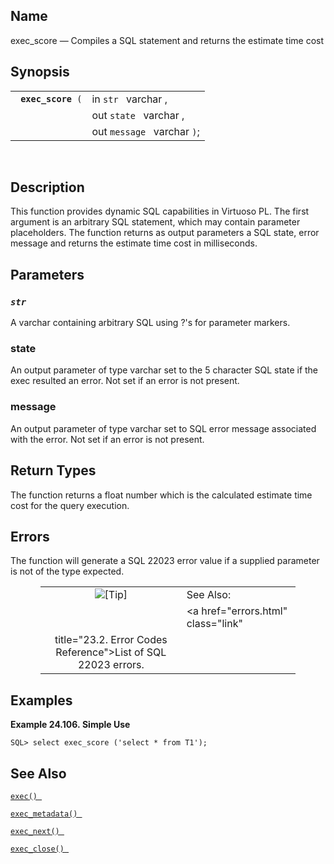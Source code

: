 <div id="fn_exec_score" class="refentry">

<div class="titlepage">

</div>

<div class="refnamediv">

## Name

exec_score — Compiles a SQL statement and returns the estimate time cost

</div>

<div class="refsynopsisdiv">

## Synopsis

<div id="fsyn_exec_score" class="funcsynopsis">

|                         |                             |
|-------------------------|-----------------------------|
| ` `**`exec_score`**` (` | in `str ` varchar ,         |
|                         | out `state ` varchar ,      |
|                         | out `message ` varchar `)`; |

<div class="funcprototype-spacer">

 

</div>

</div>

</div>

<div id="desc_exec_score" class="refsect1">

## Description

This function provides dynamic SQL capabilities in Virtuoso PL. The
first argument is an arbitrary SQL statement, which may contain
parameter placeholders. The function returns as output parameters a SQL
state, error message and returns the estimate time cost in milliseconds.

</div>

<div id="params_exec_score" class="refsect1">

## Parameters

<div id="id88226" class="refsect2">

### *`str `*

A <span class="type">varchar </span> containing arbitrary SQL using ?'s
for parameter markers.

</div>

<div id="id88231" class="refsect2">

### state

An output parameter of type <span class="type">varchar </span> set to
the 5 character SQL state if the exec resulted an error. Not set if an
error is not present.

</div>

<div id="id88235" class="refsect2">

### message

An output parameter of type <span class="type">varchar </span> set to
SQL error message associated with the error. Not set if an error is not
present.

</div>

</div>

<div id="ret_exec_score" class="refsect1">

## Return Types

The function returns a float number which is the calculated estimate
time cost for the query execution.

</div>

<div id="errors_exec_score" class="refsect1">

## Errors

The function will generate a SQL 22023 error value if a supplied
parameter is not of the type expected.

<div class="tip" style="margin-left: 0.5in; margin-right: 0.5in;">

|                            |                                                                   |
|:--------------------------:|:------------------------------------------------------------------|
| ![\[Tip\]](images/tip.png) | See Also:                                                         |
|                            | <a href="errors.html" class="link"                                
                              title="23.2. Error Codes Reference">List of SQL 22023 errors.</a>  |

</div>

</div>

<div id="examples_exec_score" class="refsect1">

## Examples

<div id="ex_exec_score" class="example">

**Example 24.106. Simple Use**

<div class="example-contents">

``` screen
SQL> select exec_score ('select * from T1');
```

</div>

</div>

  

</div>

<div id="seealso_exec_score" class="refsect1">

## See Also

<a href="fn_exec.html" class="link" title="exec"><code
class="function">exec() </code></a>

<a href="fn_exec_metadata.html" class="link" title="exec_metadata"><code
class="function">exec_metadata() </code></a>

<a href="fn_exec_next.html" class="link" title="exec_next"><code
class="function">exec_next() </code></a>

<a href="fn_exec_close.html" class="link" title="close"><code
class="function">exec_close() </code></a>

</div>

</div>
